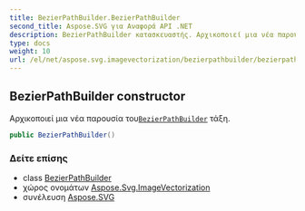 ```yaml
---
title: BezierPathBuilder.BezierPathBuilder
second_title: Aspose.SVG για Αναφορά API .NET
description: BezierPathBuilder κατασκευαστής. Αρχικοποιεί μια νέα παρουσία τουBezierPathBuilder τάξη.
type: docs
weight: 10
url: /el/net/aspose.svg.imagevectorization/bezierpathbuilder/bezierpathbuilder/
---
```

## BezierPathBuilder constructor

Αρχικοποιεί μια νέα παρουσία του[`BezierPathBuilder`](../) τάξη.

```csharp
public BezierPathBuilder()
```

### Δείτε επίσης

* class [BezierPathBuilder](../)
* χώρος ονομάτων [Aspose.Svg.ImageVectorization](../../bezierpathbuilder/)
* συνέλευση [Aspose.SVG](../../../)


